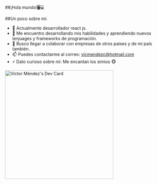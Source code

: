 ##¡Hola mundo!🖥💻

##Un poco sobre mi:

- 🔭 Actualmente desarrollador react js.
- 🌱 Me encuentro desarrollando mis habilidades y aprendiendo nuevos lenjuages y frameworks de programación.
- 👯 Busco llegar a colaborar con empresas de otros paises y de mi país también.
- 📫 Puedes contactarme al correo: vicmendezc@hotmail.com
- ⚡ Dato curioso sobre mi: Me encantan los simios 🐵

 <a href="https://app.daily.dev/elmonodev"><img src="https://api.daily.dev/devcards/v2/J16KOr1znPFZJUEksNZZd.png?type=default&r=1zr" width="356" alt="Víctor Méndez's Dev Card"/></a>


<!--
**ElvicMC41/ElVicMC41** is a ✨ _special_ ✨ repository because its `README.md` (this file) appears on your GitHub profile.

Here are some ideas to get you started:

- 🔭 I’m currently working on ...
- 🌱 I’m currently learning ...
- 👯 I’m looking to collaborate on ...
- 🤔 I’m looking for help with ...
- 💬 Ask me about ...
- 📫 How to reach me: ...
- 😄 Pronouns: ...
- ⚡ Fun fact: ...
-->
